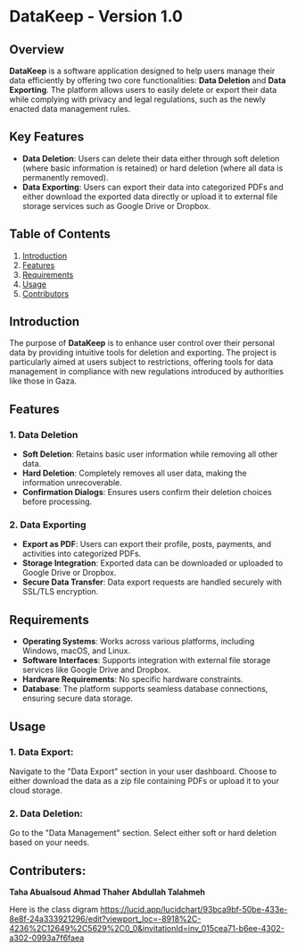 # DataKeep - Version 1.0

## Overview

**DataKeep** is a software application designed to help users manage their data efficiently by offering two core functionalities: **Data Deletion** and **Data Exporting**. The platform allows users to easily delete or export their data while complying with privacy and legal regulations, such as the newly enacted data management rules.

## Key Features

- **Data Deletion**: Users can delete their data either through soft deletion (where basic information is retained) or hard deletion (where all data is permanently removed).
- **Data Exporting**: Users can export their data into categorized PDFs and either download the exported data directly or upload it to external file storage services such as Google Drive or Dropbox.

## Table of Contents

1. [Introduction](#introduction)
2. [Features](#features)
3. [Requirements](#requirements)
4. [Usage](#usage)
5. [Contributors](#contributors)

## Introduction

The purpose of **DataKeep** is to enhance user control over their personal data by providing intuitive tools for deletion and exporting. The project is particularly aimed at users subject to restrictions, offering tools for data management in compliance with new regulations introduced by authorities like those in Gaza.

## Features

### 1. **Data Deletion**
   - **Soft Deletion**: Retains basic user information while removing all other data.
   - **Hard Deletion**: Completely removes all user data, making the information unrecoverable.
   - **Confirmation Dialogs**: Ensures users confirm their deletion choices before processing.

### 2. **Data Exporting**
   - **Export as PDF**: Users can export their profile, posts, payments, and activities into categorized PDFs.
   - **Storage Integration**: Exported data can be downloaded or uploaded to Google Drive or Dropbox.
   - **Secure Data Transfer**: Data export requests are handled securely with SSL/TLS encryption.

## Requirements

- **Operating Systems**: Works across various platforms, including Windows, macOS, and Linux.
- **Software Interfaces**: Supports integration with external file storage services like Google Drive and Dropbox.
- **Hardware Requirements**: No specific hardware constraints.
- **Database**: The platform supports seamless database connections, ensuring secure data storage.


## Usage
### 1. **Data Export**:
Navigate to the "Data Export" section in your user dashboard.
Choose to either download the data as a zip file containing PDFs or upload it to your cloud storage.

### 2. **Data Deletion**:
Go to the "Data Management" section.
Select either soft or hard deletion based on your needs.


## Contributers:
 **Taha Abualsoud**
 **Ahmad Thaher**
 **Abdullah Talahmeh**



Here is the class digram
https://lucid.app/lucidchart/93bca9bf-50be-433e-8e8f-24a333921296/edit?viewport_loc=-8918%2C-4236%2C12649%2C5629%2C0_0&invitationId=inv_015cea71-b6ee-4302-a302-0993a7f6faea


